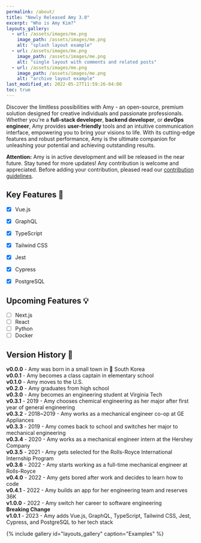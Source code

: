 ```yaml
---
permalink: /about/
title: "Newly Released Amy 3.0"
excerpt: "Who is Amy Kim?"
layouts_gallery:
  - url: /assets/images/me.png
    image_path: /assets/images/me.png
    alt: "splash layout example"
  - url: /assets/images/me.png
    image_path: /assets/images/me.png
    alt: "single layout with comments and related posts"
  - url: /assets/images/me.png
    image_path: /assets/images/me.png
    alt: "archive layout example"
last_modified_at: 2022-05-27T11:59:26-04:00
toc: true
---
```


Discover the limitless possibilities with Amy - an open-source,
premium solution designed for creative individuals and passionate professionals.
Whether you're a **full-stack developer**, **backend developer**, or **devOps engineer**,
Amy provides **user-friendly** tools and an intuitive communication interface,
empowering you to bring your visions to life.
With its cutting-edge features and robust performance,
Amy is the ultimate companion for unleashing your potential and achieving outstanding results.

**Attention:** Amy is in active development and will be released in the near future. Stay tuned for more updates! Any contribution is welcome and appreciated. Before adding your contribution, pleased read our [contribution guidelines]().

## Key Features 🎯

- [x] Vue.js
- [x] GraphQL
- [x] TypeScript
- [x] Tailwind CSS
- [x] Jest
- [x] Cypress
- [x] PostgreSQL


## Upcoming Features 💡

- [ ] Next.js
- [ ] React
- [ ] Python
- [ ] Docker

## Version History 📖
**v0.0.0** - Amy was born in a small town in 📍 South Korea <br/>
**v0.0.1** - Amy becomes a class captain in elementary school <br/>
**v0.1.0** - Amy moves to the U.S. <br/>
**v0.2.0** - Amy graduates from high school <br/>
**v0.3.0** - Amy becomes an engineering student at Virginia Tech <br/>
**v0.3.1** - 2019 - Amy chooses chemical engineering as her major after first year of general engineering <br/>
**v0.3.2** - 2018~2019  - Amy works as a mechanical engineer co-op at GE Appliances <br/>
**v0.3.3** - 2019 - Amy comes back to school and switches her major to mechanical engineering <br/> 
**v0.3.4** - 2020 - Amy works as a mechanical engineer intern at the Hershey Company<br/>
**v0.3.5** - 2021 - Amy gets selected for the Rolls-Royce International Internship Program<br/>
**v0.3.6** - 2022 - Amy starts working as a full-time mechanical engineer at Rolls-Royce<br/>
**v0.4.0** - 2022 - Amy gets bored after work and decides to learn how to code <br/>
**v0.4.1** - 2022 - Amy builds an app for her engineering team and reserves 36K <br/>
**v1.0.0** - 2022 - Amy switch her career to software engineering<br/> **Breaking Change** <br/>
**v1.0.1** - 2023 - Amy adds Vue.js, GraphQL, TypeScript, Tailwind CSS, Jest, Cypress, and PostgreSQL to her tech stack <br/>


{% include gallery id="layouts_gallery" caption="Examples" %}